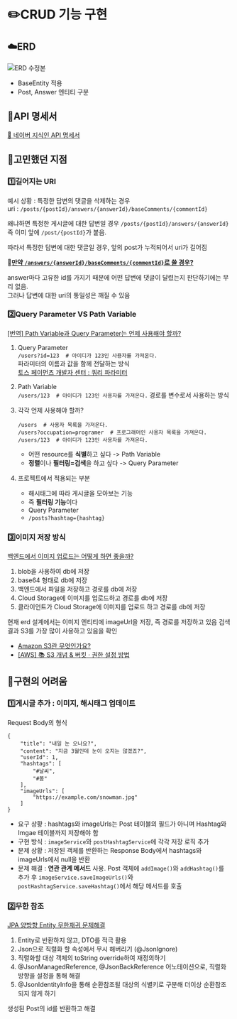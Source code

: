 # ✏️CRUD 기능 구현

## ☁️ERD
![ERD 수정본](src/main/resources/static/ERD_수정본.png)
- BaseEntity 적용
- Post, Answer 엔티티 구분

## 📜API 명세서
[🌱 네이버 지식인 API 명세서](https://furtive-nightshade-8f9.notion.site/1c4cfa529f488060ae20c932e8ba044e?v=1c4cfa529f4880648fe9000ce1110cea&pvs=4)

## 🧐고민했던 지점
### 1️⃣길어지는 URI
예시 상황 : 특정한 답변의 댓글을 삭제하는 경우 <br>
uri : `/posts/{postId}/answers/{answerId}/baseComments/{commentId}` <br>

왜냐하면 특정한 게시글에 대한 답변일 경우 `/posts/{postId}/answers/{answerId}` <br>
즉 이미 앞에 `/post/{postId}`가 붙음.

따라서 특정한 답변에 대한 댓글일 경우, 앞의 post가 누적되어서 uri가 길어짐

🤔<u>**만약 `/answers/{answerId}/baseComments/{commentId}`로 쓸 경우?**</u>

answer마다 고유한 id를 가지기 때문에 어떤 답변에 댓글이 달렸는지 판단하기에는 무리 없음. <br>
그러나 답변에 대한 uri의 통일성은 깨질 수 있음


### 2️⃣Query Parameter VS Path Variable
[[번역] Path Variable과 Query Parameter는 언제 사용해야 할까?](https://ryan-han.com/post/translated/pathvariable_queryparam/)

1. Query Parameter <br>
```/users?id=123  # 아이디가 123인 사용자를 가져온다.``` <br>
파라미터의 이름과 값을 함께 전달하는 방식 <br>
[토스 페이먼츠 개발자 센터 : 쿼리 파라미터](https://docs.tosspayments.com/resources/glossary/query-param)


2. Path Variable <br>
```/users/123  # 아이디가 123인 사용자를 가져온다.```
경로를 변수로서 사용하는 방식


3. 각각 언제 사용해야 할까? <br>
    ```
    /users  # 사용자 목록을 가져온다.
    /users?occupation=programer  # 프로그래머인 사용자 목록을 가져온다.
    /users/123  # 아이디가 123인 사용자를 가져온다.
    ```
   - 어떤 resource를 **식별**하고 싶다 -> Path Variable
   - **정렬**이나 **필터링=검색**을 하고 싶다 -> Query Parameter


4. 프로젝트에서 적용되는 부분 <br>
   - 해시태그에 따라 게시글을 모아보는 기능 <br>
   - 즉 **필터링 기능**이다 <br>
   - Query Parameter <br>
   - `/posts?hashtag={hashtag}`


### 3️⃣이미지 저장 방식
[백엔드에서 이미지 업로드는 어떻게 하면 좋을까?](https://seungyong20.tistory.com/entry/%EB%B0%B1%EC%97%94%EB%93%9C%EC%97%90%EC%84%9C-%EC%9D%B4%EB%AF%B8%EC%A7%80-%EC%97%85%EB%A1%9C%EB%93%9C%EB%8A%94-%EC%96%B4%EB%96%BB%EA%B2%8C-%ED%95%98%EB%A9%B4-%EC%A2%8B%EC%9D%84%EA%B9%8C)

1. blob을 사용하여 db에 저장
2. base64 형태로 db에 저장
3. 백엔드에서 파일을 저장하고 경로를 db에 저장
4. Cloud Storage에 이미지를 업로드하고 경로를 db에 저장
5. 클라이언트가 Cloud Storage에 이미지를 업로드 하고 경로를 db에 저장

현재 erd 설계에서는 이미지 엔티티에 imageUrl을 저장, 즉 경로를 저장하고 있음
검색 결과 S3를 가장 많이 사용하고 있음을 확인 
- [Amazon S3란 무엇인가요?](https://docs.aws.amazon.com/ko_kr/AmazonS3/latest/userguide/Welcome.html)
- [[AWS] 📚 S3 개념 & 버킷 · 권한 설정 방법](https://inpa.tistory.com/entry/AWS-%F0%9F%93%9A-S3-%EB%B2%84%ED%82%B7-%EC%83%9D%EC%84%B1-%EC%82%AC%EC%9A%A9%EB%B2%95-%EC%8B%A4%EC%A0%84-%EA%B5%AC%EC%B6%95)

## 🤯구현의 어려움
### 1️⃣게시글 추가 : 이미지, 해시태그 업데이트
Request Body의 형식
```
{
    "title": "내일 눈 오나요?",
    "content": "지금 3월인데 눈이 오지는 않겠죠?",
    "userId": 1,
    "hashtags": [
        "#날씨",
        "#봄"
    ],
    "imageUrls": [
        "https://example.com/snowman.jpg"
    ]
}
```
- 요구 상황 : hashtags와 imageUrls는 Post 테이블의 필드가 아니며 Hashtag와 Imgae 테이블까지 저장해야 함 <br>
- 구현 방식 : `imageService`와 `postHashtagService`에 각각 저장 로직 추가 <br>
- 문제 상황 : 저장된 객체를 반환하는 Response Body에서 hashtags와 imageUrls에서 null을 반환 <br>
- 문제 해결 : **연관 관계 메서드** 사용. Post 객체에 `addImage()`와 `addHashtag()`를 추가 후 
`imageService.saveImageUrls()`와 `postHashtagService.saveHashtag()`에서 해당 메서드를 호출

### 2️⃣무한 참조
[JPA 양방향 Entity 무한재귀 문제해결](https://thxwelchs.github.io/JPA%20%EC%96%91%EB%B0%A9%ED%96%A5%20Entity%20%EB%AC%B4%ED%95%9C%20%EC%9E%AC%EA%B7%80%20%EB%AC%B8%EC%A0%9C%20%ED%95%B4%EA%B2%B0/)
1. Entity로 반환하지 않고, DTO를 적극 활용
2. Json으로 직렬화 할 속성에서 무시 해버리기 (@JsonIgnore)
3. 직렬화할 대상 객체의 toString override하여 재정의하기
4. @JsonManagedReference, @JsonBackReference 어노테이션으로, 직렬화 방향을 설정을 통해 해결
5. @JsonIdentityInfo을 통해 순환참조될 대상의 식별키로 구분해 더이상 순환참조되지 않게 하기
 
생성된 Post의 id를 반환하고 해결